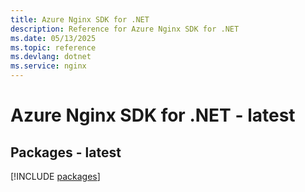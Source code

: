 ```yaml
---
title: Azure Nginx SDK for .NET
description: Reference for Azure Nginx SDK for .NET
ms.date: 05/13/2025
ms.topic: reference
ms.devlang: dotnet
ms.service: nginx
---
```

# Azure Nginx SDK for .NET - latest
## Packages - latest
[!INCLUDE [packages](nginx-index.md)]